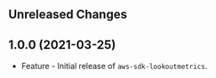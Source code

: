 Unreleased Changes
------------------

1.0.0 (2021-03-25)
------------------

* Feature - Initial release of `aws-sdk-lookoutmetrics`.

